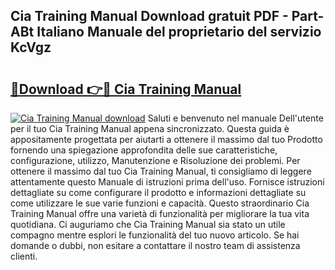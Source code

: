 ## Cia Training Manual Download gratuit PDF - Part-ABt Italiano Manuale del proprietario del servizio KcVgz

# <h2><a href="http://dfbgpv.blite.top/?on=Cia+Training+Manual">🔗Download 👉🔴 Cia Training Manual</a></h2>

[![Cia Training Manual download](https://i.imgur.com/lujVjoI.png)](http://dfbgpv.blite.top/?on=Cia+Training+Manual)
Saluti e benvenuto nel manuale Dell'utente per il tuo Cia Training Manual appena sincronizzato. Questa guida è appositamente progettata per aiutarti a ottenere il massimo dal tuo Prodotto fornendo una spiegazione approfondita delle sue caratteristiche, configurazione, utilizzo, Manutenzione e Risoluzione dei problemi. Per ottenere il massimo dal tuo Cia Training Manual, ti consigliamo di leggere attentamente questo Manuale di istruzioni prima dell'uso. Fornisce istruzioni dettagliate su come configurare il prodotto e informazioni dettagliate su come utilizzare le sue varie funzioni e capacità. Questo straordinario Cia Training Manual offre una varietà di funzionalità per migliorare la tua vita quotidiana. Ci auguriamo che Cia Training Manual sia stato un utile compagno mentre esplori le funzionalità del tuo nuovo articolo. Se hai domande o dubbi, non esitare a contattare il nostro team di assistenza clienti.
